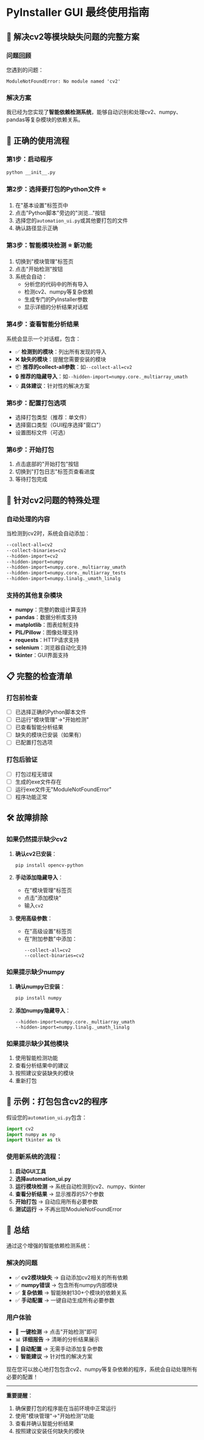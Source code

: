 # PyInstaller GUI 最终使用指南

## 🎯 解决cv2等模块缺失问题的完整方案

### 问题回顾
您遇到的问题：
```
ModuleNotFoundError: No module named 'cv2'
```

### 解决方案
我已经为您实现了**智能依赖检测系统**，能够自动识别和处理cv2、numpy、pandas等复杂模块的依赖关系。

## 🚀 正确的使用流程

### 第1步：启动程序
```bash
python __init__.py
```

### 第2步：选择要打包的Python文件 ⭐
1. 在"基本设置"标签页中
2. 点击"Python脚本"旁边的"浏览..."按钮
3. 选择您的`automation_ui.py`或其他要打包的文件
4. 确认路径显示正确

### 第3步：智能模块检测 ⭐ **新功能**
1. 切换到"模块管理"标签页
2. 点击"开始检测"按钮
3. 系统会自动：
   - 分析您的代码中的所有导入
   - 检测cv2、numpy等复杂依赖
   - 生成专门的PyInstaller参数
   - 显示详细的分析结果对话框

### 第4步：查看智能分析结果
系统会显示一个对话框，包含：
- ✅ **检测到的模块**：列出所有发现的导入
- ❌ **缺失的模块**：提醒您需要安装的模块
- 📦 **推荐的collect-all参数**：如`--collect-all=cv2`
- 🔒 **推荐的隐藏导入**：如`--hidden-import=numpy.core._multiarray_umath`
- 💡 **具体建议**：针对性的解决方案

### 第5步：配置打包选项
- 选择打包类型（推荐：单文件）
- 选择窗口类型（GUI程序选择"窗口"）
- 设置图标文件（可选）

### 第6步：开始打包
1. 点击底部的"开始打包"按钮
2. 切换到"打包日志"标签页查看进度
3. 等待打包完成

## 🔧 针对cv2问题的特殊处理

### 自动处理的内容
当检测到cv2时，系统会自动添加：

```bash
--collect-all=cv2
--collect-binaries=cv2
--hidden-import=cv2
--hidden-import=numpy
--hidden-import=numpy.core._multiarray_umath
--hidden-import=numpy.core._multiarray_tests
--hidden-import=numpy.linalg._umath_linalg
```

### 支持的其他复杂模块
- **numpy**：完整的数组计算支持
- **pandas**：数据分析库支持
- **matplotlib**：图表绘制支持
- **PIL/Pillow**：图像处理支持
- **requests**：HTTP请求支持
- **selenium**：浏览器自动化支持
- **tkinter**：GUI界面支持

## 📋 完整的检查清单

### 打包前检查
- [ ] 已选择正确的Python脚本文件
- [ ] 已运行"模块管理"→"开始检测"
- [ ] 已查看智能分析结果
- [ ] 缺失的模块已安装（如果有）
- [ ] 已配置打包选项

### 打包后验证
- [ ] 打包过程无错误
- [ ] 生成的exe文件存在
- [ ] 运行exe文件无"ModuleNotFoundError"
- [ ] 程序功能正常

## 🛠️ 故障排除

### 如果仍然提示缺少cv2
1. **确认cv2已安装**：
   ```bash
   pip install opencv-python
   ```

2. **手动添加隐藏导入**：
   - 在"模块管理"标签页
   - 点击"添加模块"
   - 输入`cv2`

3. **使用高级参数**：
   - 在"高级设置"标签页
   - 在"附加参数"中添加：
     ```
     --collect-all=cv2
     --collect-binaries=cv2
     ```

### 如果提示缺少numpy
1. **确认numpy已安装**：
   ```bash
   pip install numpy
   ```

2. **添加numpy隐藏导入**：
   ```
   --hidden-import=numpy.core._multiarray_umath
   --hidden-import=numpy.linalg._umath_linalg
   ```

### 如果提示缺少其他模块
1. 使用智能检测功能
2. 查看分析结果中的建议
3. 按照建议安装缺失的模块
4. 重新打包

## 🎯 示例：打包包含cv2的程序

假设您的`automation_ui.py`包含：
```python
import cv2
import numpy as np
import tkinter as tk
```

### 使用新系统的流程：
1. **启动GUI工具**
2. **选择automation_ui.py**
3. **运行模块检测** → 系统自动检测到cv2、numpy、tkinter
4. **查看分析结果** → 显示推荐的57个参数
5. **开始打包** → 自动应用所有必要参数
6. **测试运行** → 不再出现ModuleNotFoundError

## 🎉 总结

通过这个增强的智能依赖检测系统：

### 解决的问题
- ✅ **cv2模块缺失** → 自动添加cv2相关的所有依赖
- ✅ **numpy错误** → 包含所有numpy内部模块
- ✅ **复杂依赖** → 智能映射130+个模块的依赖关系
- ✅ **手动配置** → 一键自动生成所有必要参数

### 用户体验
- 🚀 **一键检测** → 点击"开始检测"即可
- 📊 **详细报告** → 清晰的分析结果展示
- 🔧 **自动配置** → 无需手动添加复杂参数
- 💡 **智能建议** → 针对性的解决方案

现在您可以放心地打包包含cv2、numpy等复杂依赖的程序，系统会自动处理所有必要的配置！

---

**重要提醒**：
1. 确保要打包的程序能在当前环境中正常运行
2. 使用"模块管理"→"开始检测"功能
3. 查看并确认智能分析结果
4. 按照建议安装任何缺失的模块
